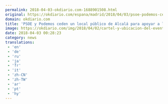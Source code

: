 ```yaml
---
permalink: 2018-04-03-okdiario.com-1688901508.html
original: https://okdiario.com/espana/madrid/2018/04/03/psoe-podemos-ceden-local-publico-alcala-apoyar-terroristas-alsasua-2054924
domain: okdiario.com
title: 'PSOE y Podemos ceden un local público de Alcalá para apoyar a los terroristas de Alsasua'
image: https://okdiario.com/img/2018/04/02/cartel-y-ubicacion-del-evento.-foto.-gmaps.jpg
date: 2018-04-03 00:28:23
category: news
translations: 
 - 'en'
 - 'de'
 - 'ru'
 - 'ja'
 - 'fr'
 - 'it'
 - 'zh-CN'
 - 'zh-TW'
 - 'ar'
 - 'pt'
 - 'hy'
---
```


